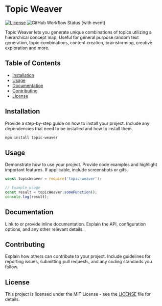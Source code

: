 # Topic Weaver

[![License](https://img.shields.io/badge/license-MIT-blue.svg)](LICENSE)
![GitHub Workflow Status (with event)](https://img.shields.io/github/actions/workflow/status/nafeu/topic-weaver/tests.yml)

Topic Weaver lets you generate unique combinations of topics utilizing a hierarchical concept map. Useful for general purpose random text generation, topic combinations, content creation, brainstorming, creative exploration and more.

## Table of Contents

- [Installation](#installation)
- [Usage](#usage)
- [Documentation](#documentation)
- [Contributing](#contributing)
- [License](#license)

## Installation

Provide a step-by-step guide on how to install your project. Include any dependencies that need to be installed and how to install them.

```bash
npm install topic-weaver
```

## Usage

Demonstrate how to use your project. Provide code examples and highlight important features. If applicable, include screenshots or gifs.

```javascript
const topicWeaver = require('topic-weaver');

// Example usage
const result = topicWeaver.someFunction();
console.log(result);
```

## Documentation

Link to or provide inline documentation. Explain the API, configuration options, and any other relevant details.

## Contributing

Explain how others can contribute to your project. Include guidelines for reporting issues, submitting pull requests, and any coding standards you follow.

## License

This project is licensed under the MIT License - see the [LICENSE](LICENSE) file for details.
